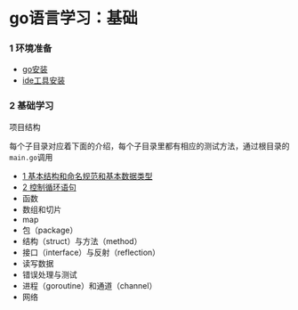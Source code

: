 # go语言学习：基础

### 1 环境准备

- [go安装](https://github.com/fatjerot/goStudyBasic/blob/master/000pre_env/1_go_install.md)
- [ide工具安装](https://github.com/fatjerot/goStudyBasic/blob/master/000pre_env/2_vscode_go.md)

### 2 基础学习

项目结构

每个子目录对应着下面的介绍，每个子目录里都有相应的测试方法，通过根目录的`main.go`调用

- [1 基本结构和命名规范和基本数据类型](https://github.com/fatjerot/goStudyBasic/blob/master/001basic_datatype)
- [2 控制循环语句]()
- 函数
- 数组和切片
- map
- 包（package）
- 结构（struct）与方法（method）
- 接口（interface）与反射（reflection）
- 读写数据
- 错误处理与测试
- 进程（goroutine）和通道（channel）
- 网络
